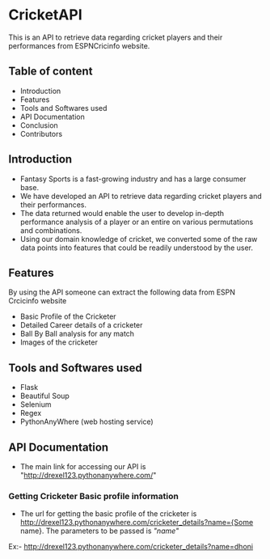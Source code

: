 # **CricketAPI**

This is an API to retrieve data regarding cricket players and their performances from ESPNCricinfo website.

## **Table of content**
- Introduction
- Features
- Tools and Softwares used
- API Documentation
- Conclusion
- Contributors

## **Introduction**
- Fantasy Sports is a fast-growing industry and has a large consumer base.
- We have developed an API to retrieve data regarding cricket players and their performances.
- The data returned would enable the user to develop in-depth performance analysis of a player or an entire on various permutations and combinations.
- Using our domain knowledge of cricket, we converted some of the raw data points into features that could be readily understood by the user.


## **Features**
By using the API someone can extract the following data from ESPN Crcicinfo website

- Basic Profile of the Cricketer
- Detailed Career details of a cricketer
- Ball By Ball analysis for any match
- Images of the cricketer



## **Tools and Softwares used**
- Flask
- Beautiful Soup
- Selenium
- Regex
- PythonAnyWhere (web hosting service)

## **API Documentation**
- The main link for accessing our API is "http://drexel123.pythonanywhere.com/"
### Getting Cricketer Basic profile information
- The url for getting the basic profile of the cricketer is http://drexel123.pythonanywhere.com/cricketer_details?name={Some name}.
The parameters to be passed is *"name"*

Ex:- http://drexel123.pythonanywhere.com/cricketer_details?name=dhoni

